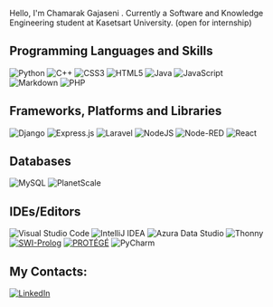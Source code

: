 Hello, I'm Chamarak Gajaseni . Currently a Software and Knowledge Engineering student at Kasetsart University. (open for internship)


## Programming Languages and Skills
![Python](https://img.shields.io/badge/python-3670A0?style=flat&logo=python&logoColor=ffdd54) ![C++](https://img.shields.io/badge/c++-%2300599C.svg?style=flat&logo=c%2B%2B&logoColor=white) ![CSS3](https://img.shields.io/badge/css3-%231572B6.svg?style=flat&logo=css3&logoColor=white) ![HTML5](https://img.shields.io/badge/html5-%23E34F26.svg?style=flat&logo=html5&logoColor=white) 	![Java](https://img.shields.io/badge/java-%23ED8B00.svg?style=flat&logo=openjdk&logoColor=white) ![JavaScript](https://img.shields.io/badge/javascript-%23323330.svg?style=flat&logo=javascript&logoColor=%23F7DF1E)  
![Markdown](https://img.shields.io/badge/markdown-%23000000.svg?style=flat&logo=markdown&logoColor=white) ![PHP](https://img.shields.io/badge/php-%23777BB4.svg?style=flat&logo=php&logoColor=white) 

## Frameworks, Platforms and Libraries
![Django](https://img.shields.io/badge/django-%23092E20.svg?style=flat&logo=django&logoColor=white) 
![Express.js](https://img.shields.io/badge/express.js-%23404d59.svg?style=flat&logo=express&logoColor=%2361DAFB) ![Laravel](https://img.shields.io/badge/laravel-%23FF2D20.svg?style=flat&logo=laravel&logoColor=white) ![NodeJS](https://img.shields.io/badge/node.js-6DA55F?style=flat&logo=node.js&logoColor=white) ![Node-RED](https://img.shields.io/badge/Node--RED-%238F0000.svg?style=flat&logo=node-red&logoColor=white) ![React](https://img.shields.io/badge/react-%2320232a.svg?style=flat&logo=react&logoColor=%2361DAFB)

## Databases
![MySQL](https://img.shields.io/badge/mysql-%2300f.svg?style=flat&logo=mysql&logoColor=white) ![PlanetScale](https://img.shields.io/badge/planetscale-%23000000.svg?style=flat&logo=planetscale&logoColor=white)

## IDEs/Editors
![Visual Studio Code](https://img.shields.io/badge/Visual%20Studio%20Code-0078d7.svg?style=flat&logo=visual-studio-code&logoColor=white) ![IntelliJ IDEA](https://img.shields.io/badge/IntelliJIDEA-000000.svg?style=flat&logo=intellij-idea&logoColor=white) ![Azura Data Studio](https://img.shields.io/badge/Azura%20Data%20Studio-0078d7.svg?style=flat&logo=azura-data-studio&logoColor=white) ![Thonny](https://img.shields.io/badge/Thonny-%23ffffff.svg?style=flat&logo=thonny&logoColor=white) [![SWI-Prolog](https://img.shields.io/badge/SWI%20Prolog-%23FF2D20.svg?style=flat&logo=swi-prolog&logoColor=white)][SWI-Prolog] [![PROTÉGÉ](https://img.shields.io/badge/PROTÉGÉ-%238511FA.svg?style=flat&logo=protege&logoColor=white)][PROTÉGÉ] ![PyCharm](https://img.shields.io/badge/pycharm-143?style=flat&logo=pycharm&logoColor=black&color=black&labelColor=green)

[SWI-Prolog]: https://www.swi-prolog.org/
[PROTÉGÉ]: https://protege.stanford.edu/


## My Contacts:
 [![LinkedIn](https://img.shields.io/badge/linkedin-%230077B5.svg?style=flat&logo=linkedin&logoColor=white)][linkedin] 

[linkedin]: https://www.linkedin.com/in/chamarak-gajaseni/
<!--
**ChamarakGajaseni/ChamarakGajaseni** is a ✨ _special_ ✨ repository because its `README.md` (this file) appears on your GitHub profile.

Here are some ideas to get you started:

- 🔭 I’m currently working on ...
- 🌱 I’m currently learning ...
- 👯 I’m looking to collaborate on ...
- 🤔 I’m looking for help with ...
- 💬 Ask me about ...
- 📫 How to reach me: ...
- 😄 Pronouns: ...
- ⚡ Fun fact: ...
-->

